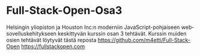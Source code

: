 # Full-Stack-Open-Osa3
Helsingin yliopiston ja Houston Inc:n moderniin JavaScript-pohjaiseen web-sovelluskehitykseen keskittyvän kurssin osan 3 tehtävät.
Kurssin muiden osien tehtävät löytyvät tästä reposta https://github.com/m4etti/Full-Stack-Open
https://fullstackopen.com
